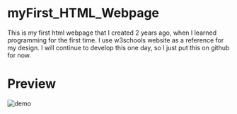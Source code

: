 # myFirst_HTML_Webpage
This is my first html webpage that I created 2 years ago, when I learned programming for the first time. 
I use w3schools website as a reference for my design. 
I will continue to develop this one day, so I just put this on github for now.

# Preview
![demo](https://user-images.githubusercontent.com/58356073/84658746-f0c26800-af48-11ea-8cc7-a082de0604c7.gif)
